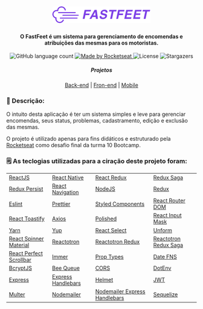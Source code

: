 <h1 align="center">
  <img src="/.github/logo.png" alt="FastFeet" />
</h1>

<h4 align="center">
  O FastFeet é um sistema para gerenciamento de encomendas e atribuições das mesmas para os motoristas.
</h4>

<p align="center">
  <img alt="GitHub language count" src="https://img.shields.io/github/languages/count/michelonsouza/bootcamp-10-desafio-final?color=%237d40e7">

  <a href="https://github.com/michelonsouza">
    <img alt="Made by Rocketseat" src="https://img.shields.io/badge/made%20by-Michelon Souza-%237d40e7">
  </a>

  <img alt="License" src="https://img.shields.io/badge/license-MIT-%237d40e7">

  <img alt="Stargazers" src="https://img.shields.io/github/stars/michelonsouza/bootcamp-10-desafio-final?style=social">
</p>

<h5 align="center">Projetos</h5>
<p align="center">
  <a href="/backend">Back-end</a>&nbsp;|&nbsp;<a href="/web">Fron-end</a>&nbsp;|&nbsp;<a href="/mobile">Mobile</a>
</p>

<h3>📝 Descrição:</h3>

<p>
  O intuito desta aplicação é ter um sistema simples e leve para gerenciar encomendas, seus status, problemas,        cadastramento, edição e exclusão das mesmas.
</p>
<p>
  O projeto é utilizado apenas para fins didáticos e estruturado pela <a href="https://rocketseat.com.br">Rocketseat</a> como desafio final da turma 10 Bootcamp.
</p>

<h3>🗒️ As teclogias utilizadas para a ciração deste projeto foram:</h3>

<table width="100%" style="width: 100%;">
  <tr>
    <td><a target="blank" rel="noopener noreferrer" href="https://reactjs.org/">ReactJS</a></td>
    <td><a target="blank" rel="noopener noreferrer" href="https://reactnative.dev/">React Native</a></td>
    <td><a target="blank" rel="noopener noreferrer" href="https://react-redux.js.org/">React Redux</a></td>
    <td><a target="blank" rel="noopener noreferrer" href="https://redux-saga.js.org/">Redux Saga</a></td>
  </tr>
  <tr>
    <td><a target="blank" rel="noopener noreferrer" href="https://github.com/rt2zz/redux-persist">Redux Persist</a></td>
    <td><a target="blank" rel="noopener noreferrer" href="https://reactnavigation.org/">React Navigation</a></td>
    <td><a target="blank" rel="noopener noreferrer" href="https://nodejs.org/en/">NodeJS</a></td>
    <td><a target="blank" rel="noopener noreferrer" href="https://redux.js.org/">Redux</a></td>
  </tr>
  <tr>
    <td><a target="blank" rel="noopener noreferrer" href="https://eslint.org/">Eslint</a></td>
    <td><a target="blank" rel="noopener noreferrer" href="https://prettier.io/">Prettier</a></td>
    <td><a target="blank" rel="noopener noreferrer" href="https://styled-components.com/">Styled Components</a></td>
    <td><a target="blank" rel="noopener noreferrer" href="https://reacttraining.com/react-router/">React Router DOM</a></td>
  </tr>
  <tr>
    <td><a target="blank" rel="noopener noreferrer" href="https://fkhadra.github.io/react-toastify/">React Toastify</a></td>
    <td><a target="blank" rel="noopener noreferrer" href="https://github.com/axios/axios">Axios</a></td>
    <td><a target="blank" rel="noopener noreferrer" href="https://polished.js.org/">Polished</a></td>
    <td><a target="blank" rel="noopener noreferrer" href="https://github.com/sanniassin/react-input-mask">React Input Mask</a></td>
  </tr>
  <tr>
    <td><a target="blank" rel="noopener noreferrer" href="https://yarnpkg.com/">Yarn</a></td>
    <td><a target="blank" rel="noopener noreferrer" href="https://github.com/jquense/yup">Yup</a></td>
    <td><a target="blank" rel="noopener noreferrer" href="https://react-select.com/">React Select</a></td>
    <td><a target="blank" rel="noopener noreferrer" href="https://unform.dev/">Unform</a></td>
  </tr>
  <tr>
    <td><a target="blank" rel="noopener noreferrer" href="https://github.com/icarus-sullivan/react-spinner-material">React Spinner Material</a></td>
    <td><a target="blank" rel="noopener noreferrer" href="https://github.com/infinitered/reactotron">Reactotron</a></td>
    <td><a target="blank" rel="noopener noreferrer" href="https://github.com/infinitered/reactotron/blob/master/docs/plugin-redux.md">Reactotron Redux</a></td>
    <td><a target="blank" rel="noopener noreferrer" href="https://github.com/infinitered/reactotron/blob/master/docs/plugin-redux-saga.md">Reactotron Redux Saga</a></td>
  </tr>
  <tr>
    <td><a target="blank" rel="noopener noreferrer" href="https://github.com/goldenyz/react-perfect-scrollbar">React Perfect Scrollbar</a></td>
    <td><a target="blank" rel="noopener noreferrer" href="https://immerjs.github.io/immer/docs/introduction">Immer</a></td>
    <td><a target="blank" rel="noopener noreferrer" href="https://pt-br.reactjs.org/docs/typechecking-with-proptypes.html">Prop Types</a></td>
    <td><a target="blank" rel="noopener noreferrer" href="https://date-fns.org/">Date FNS</a></td>
  </tr>
  <tr>
    <td><a target="blank" rel="noopener noreferrer" href="https://github.com/dcodeIO/bcrypt.js">BcryptJS</a></td>
    <td><a target="blank" rel="noopener noreferrer" href="https://github.com/bee-queue/bee-queue">Bee Queue</a></td>
    <td><a target="blank" rel="noopener noreferrer" href="https://github.com/expressjs/cors">CORS</a></td>
    <td><a target="blank" rel="noopener noreferrer" href="https://github.com/motdotla/dotenv">DotEnv</a></td>
  </tr>
  <tr>
    <td><a target="blank" rel="noopener noreferrer" href="https://expressjs.com/">Express</a></td>
    <td><a target="blank" rel="noopener noreferrer" href="https://github.com/ericf/express-handlebars">Express Handlebars</a></td>
    <td><a target="blank" rel="noopener noreferrer" href="https://helmetjs.github.io/">Helmet</a></td>
    <td><a target="blank" rel="noopener noreferrer" href="https://github.com/auth0/node-jsonwebtoken">JWT</a></td>
  </tr>
  <tr>
    <td><a target="blank" rel="noopener noreferrer" href="https://github.com/expressjs/multer">Multer</a></td>
    <td><a target="blank" rel="noopener noreferrer" href="https://nodemailer.com/">Nodemailer</a></td>
    <td><a target="blank" rel="noopener noreferrer" href="https://github.com/yads/nodemailer-express-handlebars">Nodemailer Express Handlebars</a></td>
    <td><a target="blank" rel="noopener noreferrer" href="https://sequelize.org/">Sequelize</a></td>
  </tr>
</table>